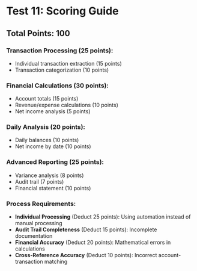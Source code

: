 # Test 11: Scoring Guide

## Total Points: 100

### Transaction Processing (25 points):
- Individual transaction extraction (15 points)
- Transaction categorization (10 points)

### Financial Calculations (30 points):
- Account totals (15 points)
- Revenue/expense calculations (10 points)
- Net income analysis (5 points)

### Daily Analysis (20 points):
- Daily balances (10 points)
- Net income by date (10 points)

### Advanced Reporting (25 points):
- Variance analysis (8 points)
- Audit trail (7 points)
- Financial statement (10 points)

### Process Requirements:
- **Individual Processing** (Deduct 25 points): Using automation instead of manual processing
- **Audit Trail Completeness** (Deduct 15 points): Incomplete documentation
- **Financial Accuracy** (Deduct 20 points): Mathematical errors in calculations
- **Cross-Reference Accuracy** (Deduct 10 points): Incorrect account-transaction matching